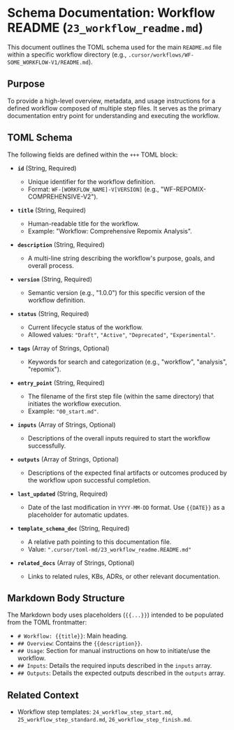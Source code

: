 # Schema Documentation: Workflow README (`23_workflow_readme.md`)

This document outlines the TOML schema used for the main `README.md` file within a specific workflow directory (e.g., `.cursor/workflows/WF-SOME_WORKFLOW-V1/README.md`).

## Purpose

To provide a high-level overview, metadata, and usage instructions for a defined workflow composed of multiple step files. It serves as the primary documentation entry point for understanding and executing the workflow.

## TOML Schema

The following fields are defined within the `+++` TOML block:

*   **`id`** (String, Required)
    *   Unique identifier for the workflow definition.
    *   Format: `WF-[WORKFLOW_NAME]-V[VERSION]` (e.g., "WF-REPOMIX-COMPREHENSIVE-V2").

*   **`title`** (String, Required)
    *   Human-readable title for the workflow.
    *   Example: "Workflow: Comprehensive Repomix Analysis".

*   **`description`** (String, Required)
    *   A multi-line string describing the workflow's purpose, goals, and overall process.

*   **`version`** (String, Required)
    *   Semantic version (e.g., "1.0.0") for this specific version of the workflow definition.

*   **`status`** (String, Required)
    *   Current lifecycle status of the workflow.
    *   Allowed values: `"Draft"`, `"Active"`, `"Deprecated"`, `"Experimental"`.

*   **`tags`** (Array of Strings, Optional)
    *   Keywords for search and categorization (e.g., "workflow", "analysis", "repomix").

*   **`entry_point`** (String, Required)
    *   The filename of the first step file (within the same directory) that initiates the workflow execution.
    *   Example: `"00_start.md"`.

*   **`inputs`** (Array of Strings, Optional)
    *   Descriptions of the overall inputs required to start the workflow successfully.

*   **`outputs`** (Array of Strings, Optional)
    *   Descriptions of the expected final artifacts or outcomes produced by the workflow upon successful completion.

*   **`last_updated`** (String, Required)
    *   Date of the last modification in `YYYY-MM-DD` format. Use `{{DATE}}` as a placeholder for automatic updates.

*   **`template_schema_doc`** (String, Required)
    *   A relative path pointing to this documentation file.
    *   Value: `".cursor/toml-md/23_workflow_readme.README.md"`

*   **`related_docs`** (Array of Strings, Optional)
    *   Links to related rules, KBs, ADRs, or other relevant documentation.

## Markdown Body Structure

The Markdown body uses placeholders (`{{...}}`) intended to be populated from the TOML frontmatter:

*   `# Workflow: {{title}}`: Main heading.
*   `## Overview`: Contains the `{{description}}`.
*   `## Usage`: Section for manual instructions on how to initiate/use the workflow.
*   `## Inputs`: Details the required inputs described in the `inputs` array.
*   `## Outputs`: Details the expected outputs described in the `outputs` array.

## Related Context

*   Workflow step templates: `24_workflow_step_start.md`, `25_workflow_step_standard.md`, `26_workflow_step_finish.md`.